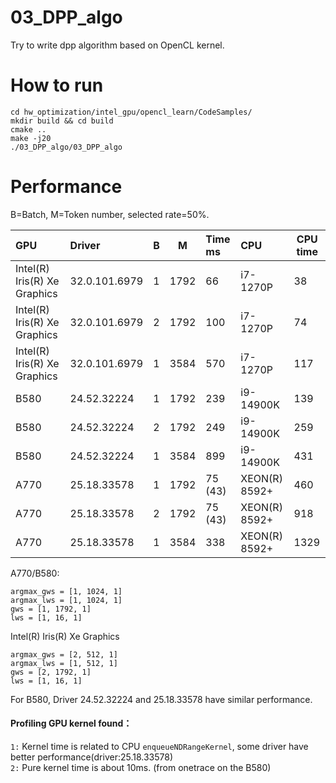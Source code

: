 # 03_DPP_algo

Try to write dpp algorithm based on OpenCL kernel.

# How to run

    cd hw_optimization/intel_gpu/opencl_learn/CodeSamples/
    mkdir build && cd build
    cmake ..
    make -j20
    ./03_DPP_algo/03_DPP_algo

# Performance

B=Batch, M=Token number, selected rate=50%. <br>

| GPU                         |Driver         | B  | M    | Time ms | CPU         | CPU time |
|:----------------------------|:--------------|:--:|:----:|:--------|:----------- | ------|
|Intel(R) Iris(R) Xe Graphics | 32.0.101.6979 | 1  | 1792 | 66      | i7-1270P    | 38    |
|Intel(R) Iris(R) Xe Graphics | 32.0.101.6979 | 2  | 1792 | 100     | i7-1270P    | 74    |
|Intel(R) Iris(R) Xe Graphics | 32.0.101.6979 | 1  | 3584 | 570     | i7-1270P    | 117   |
|B580                         | 24.52.32224   | 1  | 1792 | 239     | i9-14900K   |   139 |
|B580                         | 24.52.32224   | 2  | 1792 | 249     | i9-14900K   |   259 |
|B580                         | 24.52.32224   | 1  | 3584 | 899     | i9-14900K   |   431 |
|A770                         | 25.18.33578   | 1  | 1792 | 75 (43) | XEON(R) 8592+ | 460  |
|A770                         | 25.18.33578   | 2  | 1792 | 75 (43) | XEON(R) 8592+ | 918  |
|A770                         | 25.18.33578   | 1  | 3584 | 338     | XEON(R) 8592+ | 1329 |

A770/B580: <br>

    argmax_gws = [1, 1024, 1]
    argmax_lws = [1, 1024, 1]
    gws = [1, 1792, 1]
    lws = [1, 16, 1]

Intel(R) Iris(R) Xe Graphics <br>

    argmax_gws = [2, 512, 1]
    argmax_lws = [1, 512, 1]
    gws = [2, 1792, 1]
    lws = [1, 16, 1]

For B580, Driver 24.52.32224 and 25.18.33578 have similar performance. <br>

#### Profiling GPU kernel found：

``1:`` Kernel time is related to CPU ``enqueueNDRangeKernel``, some driver have better performance(driver:25.18.33578) <br>
``2:`` Pure kernel time is about 10ms. (from onetrace on the B580) <br>
